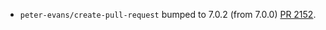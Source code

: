 * `peter-evans/create-pull-request` bumped to 7.0.2 (from 7.0.0) [PR 2152](https://github.com/provenance-io/provenance/pull/2152).
